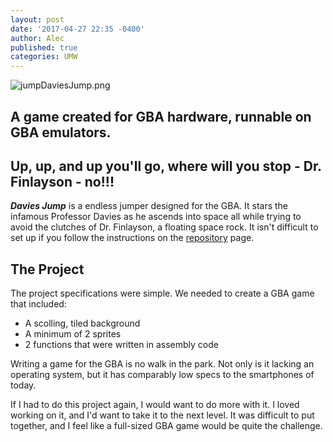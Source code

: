 ```yaml
---
layout: post
date: '2017-04-27 22:35 -0400'
author: Alec
published: true
categories: UMW
---
```

![jumpDaviesJump.png]({{site.baseurl}}/img/jumpDaviesJump.png)
## A game created for GBA hardware, runnable on GBA emulators.  

## Up, up, and up you'll go, where will you stop - Dr. Finlayson - no!!! 

***Davies Jump*** is a endless jumper designed for the GBA.  It stars the infamous Professor Davies as he ascends into space all while trying to avoid the clutches of Dr. Finlayson, a floating space rock.  It isn't difficult to set up if you follow the instructions on the [repository](https://github.com/acarlyle/davies-jump) page.  

## The Project

The project specifications were simple.  We needed to create a GBA game that included:

* A scolling, tiled background
* A minimum of 2 sprites
* 2 functions that were written in assembly code

Writing a game for the GBA is no walk in the park.  Not only is it lacking an operating system, but it has comparably low specs to the smartphones of today.  

If I had to do this project again, I would want to do more with it.  I loved working on it, and I'd want to take it to the next level.  It was difficult to put together, and I feel like a full-sized GBA game would be  quite the challenge.
